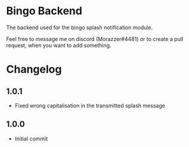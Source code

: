 # Bingo Backend
The backend used for the bingo splash notification module.

Feel free to message me on discord (Morazzer#4481) or to create a pull request, when you want to add something.

# Changelog
## 1.0.1
- Fixed wrong capitalisation in the transmitted splash message
## 1.0.0
- Initial commit
